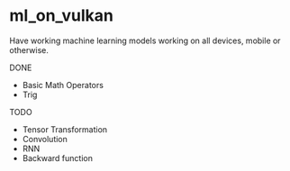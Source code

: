 # ml_on_vulkan

Have working machine learning models working on all devices, mobile or otherwise.

DONE
- Basic Math Operators
- Trig

TODO
- Tensor Transformation
- Convolution
- RNN
- Backward function

